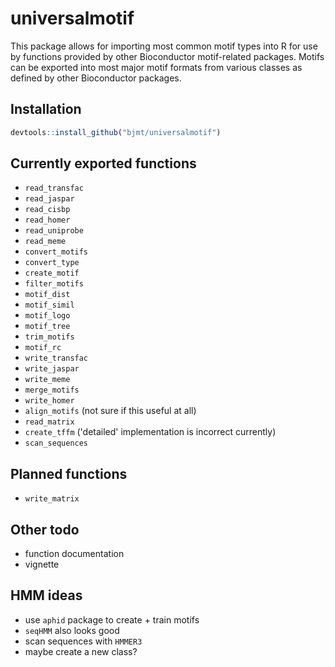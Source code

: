 # universalmotif #

This package allows for importing most common motif types into R for use by
functions provided by other Bioconductor motif-related packages. Motifs can be 
exported into most major motif formats from various classes as defined by other
Bioconductor packages.

## Installation ##

```r
devtools::install_github("bjmt/universalmotif")
```

## Currently exported functions ##

  - `read_transfac`
  - `read_jaspar`
  - `read_cisbp`
  - `read_homer`
  - `read_uniprobe`
  - `read_meme`
  - `convert_motifs`
  - `convert_type`
  - `create_motif`
  - `filter_motifs`
  - `motif_dist`
  - `motif_simil`
  - `motif_logo`
  - `motif_tree`
  - `trim_motifs`
  - `motif_rc`
  - `write_transfac`
  - `write_jaspar`
  - `write_meme`
  - `merge_motifs`
  - `write_homer`
  - `align_motifs` (not sure if this useful at all)
  - `read_matrix`
  - `create_tffm` ('detailed' implementation is incorrect currently)
  - `scan_sequences`

## Planned functions ##

  - `write_matrix`

## Other todo ##

  - function documentation
  - vignette

## HMM ideas ##

  - use `aphid` package to create + train motifs
  - `seqHMM` also looks good
  - scan sequences with `HMMER3`
  - maybe create a new class?
